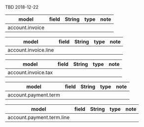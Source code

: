 TBD 2018-12-22

model|field|String|type|note
-----|-----|------|----|----
account.invoice||||


model|field|String|type|note
-----|-----|------|----|----
account.invoice.line||||

model|field|String|type|note
-----|-----|------|----|----
account.invoice.tax||||



model|field|String|type|note
-----|-----|------|----|----
account.payment.term||||


model|field|String|type|note
-----|-----|------|----|----
account.payment.term.line||||




